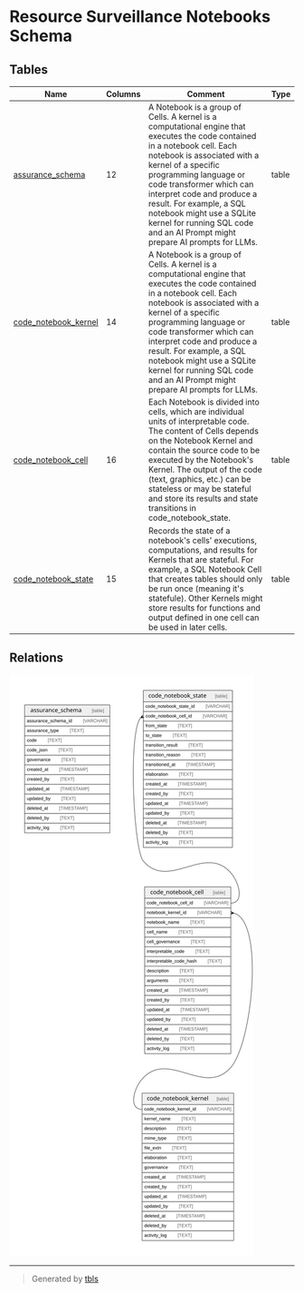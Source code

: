 # Resource Surveillance Notebooks Schema

## Tables

| Name                                            | Columns | Comment                                                                                                                                                                                                                                                                                                                                                                                                   | Type  |
| ----------------------------------------------- | ------- | --------------------------------------------------------------------------------------------------------------------------------------------------------------------------------------------------------------------------------------------------------------------------------------------------------------------------------------------------------------------------------------------------------- | ----- |
| [assurance_schema](assurance_schema.md)         | 12      | A Notebook is a group of Cells. A kernel is a computational engine that executes the code contained in a notebook cell.  Each notebook is associated with a kernel of a specific programming language or code transformer which can interpret  code and produce a result. For example, a SQL notebook might use a SQLite kernel for running SQL code and an AI Prompt  might prepare AI prompts for LLMs. | table |
| [code_notebook_kernel](code_notebook_kernel.md) | 14      | A Notebook is a group of Cells. A kernel is a computational engine that executes the code contained in a notebook cell.  Each notebook is associated with a kernel of a specific programming language or code transformer which can interpret  code and produce a result. For example, a SQL notebook might use a SQLite kernel for running SQL code and an AI Prompt  might prepare AI prompts for LLMs. | table |
| [code_notebook_cell](code_notebook_cell.md)     | 16      | Each Notebook is divided into cells, which are individual units of interpretable code.  The content of Cells depends on the Notebook Kernel and contain the source code to be  executed by the Notebook's Kernel. The output of the code (text, graphics, etc.) can be  stateless or may be stateful and store its results and state transitions in code_notebook_state.                                  | table |
| [code_notebook_state](code_notebook_state.md)   | 15      | Records the state of a notebook's cells' executions, computations, and results for Kernels that are stateful.  For example, a SQL Notebook Cell that creates tables should only be run once (meaning it's statefule).  Other Kernels might store results for functions and output defined in one cell can be used in later cells.                                                                         | table |

## Relations

![er](schema.svg)

---

> Generated by [tbls](https://github.com/k1LoW/tbls)
